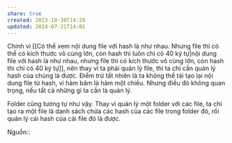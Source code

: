 ```yaml
---
share: true
created: 2023-10-30T14:29
updated: 2024-07-21T14:01
---
```

Chính vì [[Có thể xem nội dung file với hash là như nhau. Nhưng file thì có thể có kích thước vô cùng lớn, còn hash thì luôn chỉ có 40 ký tự|nội dung file với hash là như nhau, nhưng file thì có kích thước vô cùng lớn, còn hash thì chỉ có 40 ký tự]], nên thay vì ta phải quản lý file, thì ta chỉ cần quản lý hash của chúng là được. Điểm trừ tất nhiên là ta không thể tái tạo lại nội dung file từ hash, vì hàm băm là hàm một chiều. Nhưng điều đó không quan trọng, nếu tất cả những gì ta cần là quản lý.

Folder cũng tương tự như vậy. Thay vì quản lý một folder với các file, ta chỉ tạo ra một file là danh sách chứa các hash của các file trong folder đó, rồi quản lý cái hash của cái file đó là được. 

Nguồn:: 